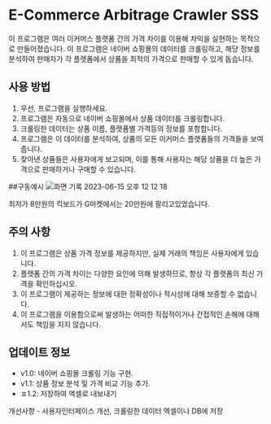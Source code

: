 # E-Commerce Arbitrage Crawler SSS

이 프로그램은 여러 이커머스 플랫폼 간의 가격 차이를 이용해 차익을 실현하는 목적으로 만들어졌습니다. 이 프로그램은 네이버 쇼핑몰의 데이터를 크롤링하고, 해당 정보를 분석하여 판매자가 각 플랫폼에서 상품을 최적의 가격으로 판매할 수 있게 돕습니다.

## 사용 방법

1. 우선, 프로그램을 실행하세요.
2. 프로그램은 자동으로 네이버 쇼핑몰에서 상품 데이터를 크롤링합니다.
3. 크롤링한 데이터는 상품 이름, 플랫폼별 가격등의 정보를 포함합니다.
4. 프로그램은 이 데이터를 분석하여, 상품의 모든 이커머스 플랫폼들의 가격들을 보여줍니다.
5. 찾아낸 상품들은 사용자에게 보고되며, 이를 통해 사용자는 해당 상품을 더 높은 가격으로 판매하거나 구매할 수 있습니다.

##구동예시
![화면 기록 2023-06-15 오후 12 12 18](https://github.com/yunsoShin/Next_Shopping_Solution/assets/91814941/49254a22-a57a-4b0d-831f-f5c917ea42af)

최저가 8만원의 킥보드가 G마켓에서는 20만원에 팔리고있었습니다.


## 주의 사항

1. 이 프로그램은 상품 가격 정보를 제공하지만, 실제 거래의 책임은 사용자에게 있습니다.
2. 플랫폼 간의 가격 차이는 다양한 요인에 의해 발생하므로, 항상 각 플랫폼의 최신 가격을 확인하십시오.
3. 이 프로그램이 제공하는 정보에 대한 정확성이나 적시성에 대해 보증할 수 없습니다.
4. 이 프로그램을 이용함으로써 발생하는 어떠한 직접적이거나 간접적인 손해에 대해서도 책임을 지지 않습니다.

## 업데이트 정보

* v1.0: 네이버 쇼핑몰 크롤링 기능 구현.
* v1.1: 상품 정보 분석 및 가격 비교 기능 추가.
* ㅍ1.2: 저장하여 엑셀로 내보내기 

개선사항 - 사용자인터페이스 개선, 크롤링한 데이터 엑셀이나 DB에 저장





